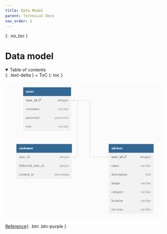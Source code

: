 ```yaml
---
title: Data Model
parent: Technical Docs
nav_order: 2
---
```




{: .no_toc }
# Data model

<details open markdown="block">
{: .text-delta }
<summary>Table of contents</summary>
+ ToC
{: toc }
</details>

![Datamodel](../assets/images/datamodel.jpg)




[Reference](https://pillek.github.io/technical-docs/reference.html){: .btn .btn-purple }

